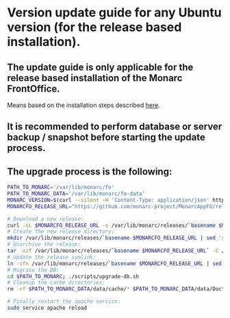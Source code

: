Version update guide for any Ubuntu version (for the release based installation).
=================================================================================
## The update guide is only applicable for the release based installation of the Monarc FrontOffice.
Means based on the installation steps described [here](https://github.com/monarc-project/MonarcAppFO/blob/master/INSTALL/INSTALL.ubuntu2204.md#2-installation-of-monarc).

## It is recommended to perform database or server backup / snapshot before starting the update process.

## The upgrade process is the following:

```bash
PATH_TO_MONARC='/var/lib/monarc/fo'
PATH_TO_MONARC_DATA='/var/lib/monarc/fo-data'
MONARC_VERSION=$(curl --silent -H 'Content-Type: application/json' https://api.github.com/repos/monarc-project/MonarcAppFO/releases/latest | jq  -r '.tag_name')
MONARCFO_RELEASE_URL="https://github.com/monarc-project/MonarcAppFO/releases/download/$MONARC_VERSION/MonarcAppFO-$MONARC_VERSION.tar.gz"

# Download a new release:
curl -sL $MONARCFO_RELEASE_URL -o /var/lib/monarc/releases/`basename $MONARCFO_RELEASE_URL`
# Create the new release directory:
mkdir /var/lib/monarc/releases/`basename $MONARCFO_RELEASE_URL | sed 's/.tar.gz//'`
# Unarchive the release:
tar -xzf /var/lib/monarc/releases/`basename $MONARCFO_RELEASE_URL` -C /var/lib/monarc/releases/`basename $MONARCFO_RELEASE_URL | sed 's/.tar.gz//'`
# Update the release symlink:
ln -sfn /var/lib/monarc/releases/`basename $MONARCFO_RELEASE_URL | sed 's/.tar.gz//'` $PATH_TO_MONARC
# Migrate the DB:
cd $PATH_TO_MONARC; ./scripts/upgrade-db.sh
# Cleanup the cache directories:
rm -rf $PATH_TO_MONARC_DATA/data/cache/* $PATH_TO_MONARC_DATA/data/DoctrineORMModule/Proxy/* $PATH_TO_MONARC_DATA/data/LazyServices/Proxy/*

# Finally restart the apache service:
sudo service apache reload
```
